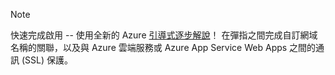 
> [!NOTE]
> 快速完成啟用 -- 使用全新的 Azure [引導式逐步解說](http://support.microsoft.com/kb/2990804)！  在彈指之間完成自訂網域名稱的關聯，以及與 Azure 雲端服務或 Azure App Service Web Apps 之間的通訊 (SSL) 保護。
> 
> 

